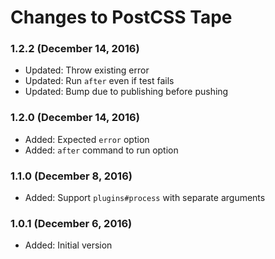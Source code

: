 # Changes to PostCSS Tape

### 1.2.2 (December 14, 2016)

- Updated: Throw existing error
- Updated: Run `after` even if test fails
- Updated: Bump due to publishing before pushing

### 1.2.0 (December 14, 2016)

- Added: Expected `error` option
- Added: `after` command to run option

### 1.1.0 (December 8, 2016)

- Added: Support `plugins#process` with separate arguments

### 1.0.1 (December 6, 2016)

- Added: Initial version
